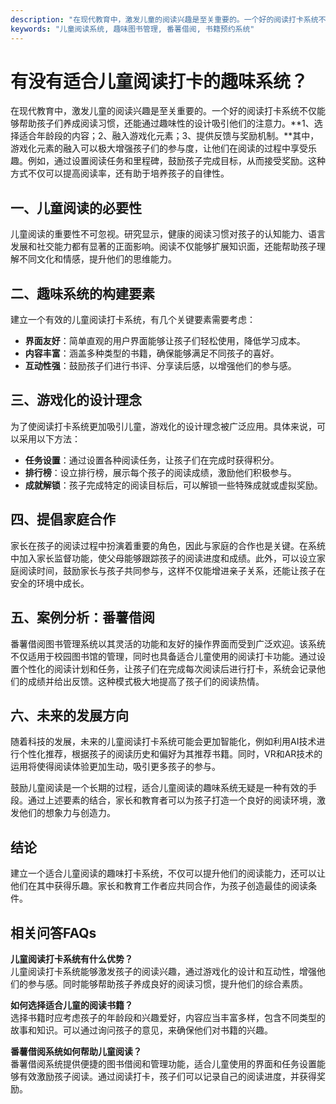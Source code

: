 ```yaml
---
description: "在现代教育中，激发儿童的阅读兴趣是至关重要的。一个好的阅读打卡系统不仅能够帮助孩子们养成阅读习惯，还能通过趣味性的设计吸引他们的注意力。**1、选择适合年龄段的内容；2、融入游戏化元素；3、提供反馈与奖励机制。**其中，游戏化元素的融入可以极大增强孩子们的参与度，让他们在阅读的过程中享受乐趣。例如，通过设置阅读任务和里程碑，鼓励孩子完成目标，从而接受奖励。这种方式不仅可以提高阅读率，还有助于培养孩子的自律性。"
keywords: "儿童阅读系统, 趣味图书管理, 番薯借阅, 书籍预约系统"
---
```

# 有没有适合儿童阅读打卡的趣味系统？

在现代教育中，激发儿童的阅读兴趣是至关重要的。一个好的阅读打卡系统不仅能够帮助孩子们养成阅读习惯，还能通过趣味性的设计吸引他们的注意力。**1、选择适合年龄段的内容；2、融入游戏化元素；3、提供反馈与奖励机制。**其中，游戏化元素的融入可以极大增强孩子们的参与度，让他们在阅读的过程中享受乐趣。例如，通过设置阅读任务和里程碑，鼓励孩子完成目标，从而接受奖励。这种方式不仅可以提高阅读率，还有助于培养孩子的自律性。

## 一、儿童阅读的必要性

儿童阅读的重要性不可忽视。研究显示，健康的阅读习惯对孩子的认知能力、语言发展和社交能力都有显著的正面影响。阅读不仅能够扩展知识面，还能帮助孩子理解不同文化和情感，提升他们的思维能力。

## 二、趣味系统的构建要素

建立一个有效的儿童阅读打卡系统，有几个关键要素需要考虑：

- **界面友好**：简单直观的用户界面能够让孩子们轻松使用，降低学习成本。
- **内容丰富**：涵盖多种类型的书籍，确保能够满足不同孩子的喜好。
- **互动性强**：鼓励孩子们进行书评、分享读后感，以增强他们的参与感。

## 三、游戏化的设计理念

为了使阅读打卡系统更加吸引儿童，游戏化的设计理念被广泛应用。具体来说，可以采用以下方法：

- **任务设置**：通过设置各种阅读任务，让孩子们在完成时获得积分。
- **排行榜**：设立排行榜，展示每个孩子的阅读成绩，激励他们积极参与。
- **成就解锁**：孩子完成特定的阅读目标后，可以解锁一些特殊成就或虚拟奖励。

## 四、提倡家庭合作

家长在孩子的阅读过程中扮演着重要的角色，因此与家庭的合作也是关键。在系统中加入家长监督功能，使父母能够跟踪孩子的阅读进度和成绩。此外，可以设立家庭阅读时间，鼓励家长与孩子共同参与，这样不仅能增进亲子关系，还能让孩子在安全的环境中成长。

## 五、案例分析：番薯借阅

番薯借阅图书管理系统以其灵活的功能和友好的操作界面而受到广泛欢迎。该系统不仅适用于校园图书馆的管理，同时也具备适合儿童使用的阅读打卡功能。通过设置个性化的阅读计划和任务，让孩子们在完成每次阅读后进行打卡，系统会记录他们的成绩并给出反馈。这种模式极大地提高了孩子们的阅读热情。

## 六、未来的发展方向

随着科技的发展，未来的儿童阅读打卡系统可能会更加智能化，例如利用AI技术进行个性化推荐，根据孩子的阅读历史和偏好为其推荐书籍。同时，VR和AR技术的运用将使得阅读体验更加生动，吸引更多孩子的参与。

鼓励儿童阅读是一个长期的过程，适合儿童阅读的趣味系统无疑是一种有效的手段。通过上述要素的结合，家长和教育者可以为孩子打造一个良好的阅读环境，激发他们的想象力与创造力。

## 结论

建立一个适合儿童阅读的趣味打卡系统，不仅可以提升他们的阅读能力，还可以让他们在其中获得乐趣。家长和教育工作者应共同合作，为孩子创造最佳的阅读条件。

## 相关问答FAQs
**儿童阅读打卡系统有什么优势？**  
儿童阅读打卡系统能够激发孩子的阅读兴趣，通过游戏化的设计和互动性，增强他们的参与感。同时能够帮助孩子养成良好的阅读习惯，提升他们的综合素质。

**如何选择适合儿童的阅读书籍？**  
选择书籍时应考虑孩子的年龄段和兴趣爱好，内容应当丰富多样，包含不同类型的故事和知识。可以通过询问孩子的意见，来确保他们对书籍的兴趣。

**番薯借阅系统如何帮助儿童阅读？**  
番薯借阅系统提供便捷的图书借阅和管理功能，适合儿童使用的界面和任务设置能够有效激励孩子阅读。通过阅读打卡，孩子们可以记录自己的阅读进度，并获得奖励。

